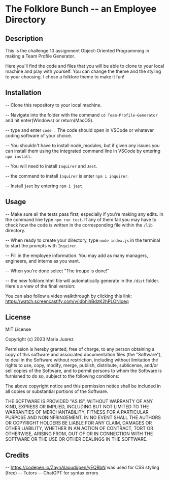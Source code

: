 # The Folklore Bunch -- an Employee Directory

## Description

This is the challenge 10 assignment Object-Oriented Programming in making a Team Profile Generator.

Here you'll find the code and files that you will be able to clone to your local machine and play with yourself. You can change the theme and the styling to your choosing. I chose a folklore theme to make it fun!


## Installation

-- Clone this repository to your local machine.

-- Navigate into the folder with the command `cd Team-Profile-Generator` and hit enter(Windows) or return(MacOS).

-- type and enter `code .` The code should open in VSCode or whatever coding software of your choice.

-- You shouldn't have to install node_modules, but if given any issues you can install them using the integrated command line in VSCode by entering `npm install`.

-- You will need to install `Inquirer` and `Jest`. 

  -- the command to install `Inquirer` is enter `npm i inquirer`.

  -- Install `jest` by entering `npm i jest`.

## Usage

-- Make sure all the tests pass first, especially if you're making any edits. In the command line type `npm run test`. If any of them fail you may have to check how the code is written in the corresponding file within the `/lib` directory.

-- When ready to create your directory, type `node index.js` in the terminal to start the prompts with `Inquirer`. 

-- Fill in the employee information. You may add as many managers, engineers, and interns as you want.

-- When you're done select "The troupe is done!"

-- the new folklore.html file will automatically generate in the `/dist` folder. Here's a view of the final version:




You can also follow a video walkthrough by clicking this link: https://watch.screencastify.com/v/IdbhihBdzK2hPLONioeq


## License

MIT License

Copyright (c) 2023 Maria Juarez

Permission is hereby granted, free of charge, to any person obtaining a copy
of this software and associated documentation files (the "Software"), to deal
in the Software without restriction, including without limitation the rights
to use, copy, modify, merge, publish, distribute, sublicense, and/or sell
copies of the Software, and to permit persons to whom the Software is
furnished to do so, subject to the following conditions:

The above copyright notice and this permission notice shall be included in all
copies or substantial portions of the Software.

THE SOFTWARE IS PROVIDED "AS IS", WITHOUT WARRANTY OF ANY KIND, EXPRESS OR
IMPLIED, INCLUDING BUT NOT LIMITED TO THE WARRANTIES OF MERCHANTABILITY,
FITNESS FOR A PARTICULAR PURPOSE AND NONINFRINGEMENT. IN NO EVENT SHALL THE
AUTHORS OR COPYRIGHT HOLDERS BE LIABLE FOR ANY CLAIM, DAMAGES OR OTHER
LIABILITY, WHETHER IN AN ACTION OF CONTRACT, TORT OR OTHERWISE, ARISING FROM,
OUT OF OR IN CONNECTION WITH THE SOFTWARE OR THE USE OR OTHER DEALINGS IN THE
SOFTWARE.

## Credits

-- https://codepen.io/ZaynAlaoudi/pen/yEQBbN was used for CSS styling (free)
-- Tutors
-- ChatGPT for syntax errors